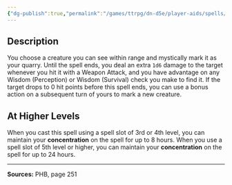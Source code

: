 ```yaml
---
{"dg-publish":true,"permalink":"/games/ttrpg/dn-d5e/player-aids/spells/level-1/hunters-mark/","tags":["ttrpg/dnd/5e","verbal","concentration","spell"],"noteIcon":""}
---
```



## Description
You choose a creature you can see within range and mystically mark it as your quarry.
Until the spell ends, you deal an extra `1d6` damage to the target whenever you hit it with a Weapon Attack, and you have advantage on any Wisdom (Perception) or Wisdom (Survival) check you make to find it.
If the target drops to 0 hit points before this spell ends, you can use a bonus action on a subsequent turn of yours to mark a new creature.

## At Higher Levels
When you cast this spell using a spell slot of 3rd or 4th level, you can maintain your **concentration** on the spell for up to 8 hours.
When you use a spell slot of 5th level or higher, you can maintain your **concentration** on the spell for up to 24 hours.

---

**Sources:** PHB, page 251
